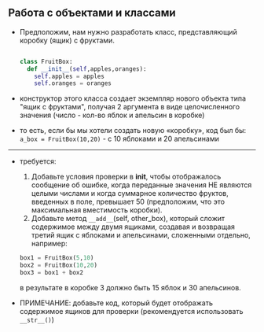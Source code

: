 ## Работа с объектами и классами


* Предположим, нам нужно разработать класс, представляющий коробку (ящик) с фруктами.

  ```python

  class FruitBox:
    def __init__(self,apples,oranges):
      self.apples = apples
      self.oranges = oranges

  ```

* конструктор этого класса создает экземпляр нового объекта типа "ящик с фруктами", получая 2 аргумента в виде целочисленного значения (число - кол-во яблок и апельсин в коробке)
* то есть, если бы мы хотели создать новую «коробку», код был бы: ``` a_box = FruitBox(10,20)``` - с 10 яблоками и 20 апельсинами

---

* требуется:
  1. Добавьте условия проверки в **init**, чтобы отображалось сообщение об ошибке, когда переданные значения НЕ являются целыми числами и когда суммарное количество фруктов, введенных в поле, превышает 50 (предположим, что это максимальная вместимость коробки).
  2. Добавьте метод ```__add__```(self, other_box), который сложит содержимое между двумя ящиками, создавая и возвращая третий ящик с яблоками и апельсинами, сложенными отдельно, например:
    
    ```python 
    box1 = FruitBox(5,10)  
    box2 = FruitBox(10,20)
    box3 = box1 + box2
    
    ```
   
    
    в результате в коробке 3 должно быть 15 яблок и 30 апельсинов.
    
* ПРИМЕЧАНИЕ: добавьте код, который будет отображать содержимое ящиков для проверки (рекомендуется использовать ```__str__()```)
